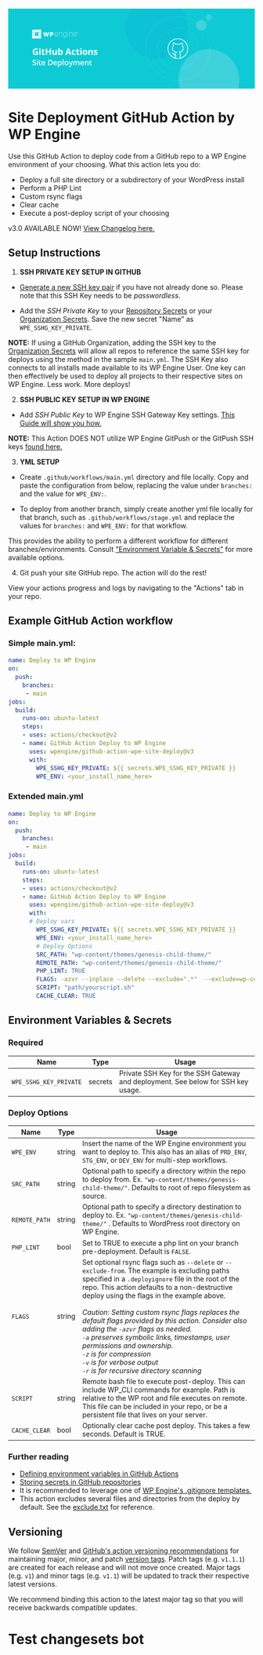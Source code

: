 ![Site Deployment GitHub Action by WP Engine](docs/images/banner.jpg)

# Site Deployment GitHub Action by WP Engine

Use this GitHub Action to deploy code from a GitHub repo to a WP Engine environment of your choosing.
What this action lets you do:
  * Deploy a full site directory or a subdirectory of your WordPress install
  * Perform a PHP Lint
  * Custom rsync flags
  * Clear cache
  * Execute a post-deploy script of your choosing


v3.0 AVAILABLE NOW! [View Changelog here.](https://github.com/wpengine/github-action-wpe-site-deploy/releases)



## Setup Instructions

1. **SSH PRIVATE KEY SETUP IN GITHUB**
* [Generate a new SSH key pair](https://wpengine.com/support/ssh-keys-for-shell-access/#Generate_New_SSH_Key) if you have not already done so. Please note that this SSH Key needs to be *passwordless*.

* Add the *SSH Private Key* to your [Repository Secrets](https://docs.github.com/en/actions/security-guides/encrypted-secrets#creating-encrypted-secrets-for-a-repository) or your [Organization Secrets](https://docs.github.com/en/actions/security-guides/encrypted-secrets#creating-encrypted-secrets-for-an-organization). Save the new secret "Name" as `WPE_SSHG_KEY_PRIVATE`.

**NOTE:** If using a GitHub Organization, adding the SSH key to the [Organization Secrets](https://docs.github.com/en/actions/security-guides/encrypted-secrets#creating-encrypted-secrets-for-an-organization) will allow all repos to reference the same SSH key for deploys using the method in the sample `main.yml`. The SSH Key also connects to all installs made available to its WP Engine User. One key can then effectively be used to deploy all projects to their respective sites on WP Engine. Less work. More deploys!

2. **SSH PUBLIC KEY SETUP IN WP ENGINE**

* Add *SSH Public Key* to WP Engine SSH Gateway Key settings. [This Guide will show you how.](https://wpengine.com/support/ssh-gateway/#Add_SSH_Key)

**NOTE:** This Action DOES NOT utilize WP Engine GitPush or the GitPush SSH keys [found here.](https://wpengine.com/support/git/#Add_SSH_Key_to_User_Portal)

3. **YML SETUP**

* Create `.github/workflows/main.yml` directory and file locally.
Copy and paste the configuration from below, replacing the value under `branches:` and the value for `WPE_ENV:`.

* To deploy from another branch, simply create another yml file locally for that branch, such as `.github/workflows/stage.yml` and replace the values for `branches:` and  `WPE_ENV:` for that workflow.

This provides the ability to perform a different workflow for different branches/environments. Consult ["Environment Variable & Secrets"](#environment-variables--secrets) for more available options.

4. Git push your site GitHub repo. The action will do the rest!

View your actions progress and logs by navigating to the "Actions" tab in your repo.

## Example GitHub Action workflow

### Simple main.yml:

```yml
name: Deploy to WP Engine
on:
  push:
    branches:
     - main
jobs:
  build:
    runs-on: ubuntu-latest
    steps:
    - uses: actions/checkout@v2
    - name: GitHub Action Deploy to WP Engine
      uses: wpengine/github-action-wpe-site-deploy@v3
      with:
        WPE_SSHG_KEY_PRIVATE: ${{ secrets.WPE_SSHG_KEY_PRIVATE }}
        WPE_ENV: <your_install_name_here>
```

### Extended main.yml

```yml
name: Deploy to WP Engine
on:
  push:
    branches:
     - main
jobs:
  build:
    runs-on: ubuntu-latest
    steps:
    - uses: actions/checkout@v2
    - name: GitHub Action Deploy to WP Engine
      uses: wpengine/github-action-wpe-site-deploy@v3
      with:
      # Deploy vars
        WPE_SSHG_KEY_PRIVATE: ${{ secrets.WPE_SSHG_KEY_PRIVATE }}
        WPE_ENV: <your_install_name_here>
        # Deploy Options
        SRC_PATH: "wp-content/themes/genesis-child-theme/"
        REMOTE_PATH: "wp-content/themes/genesis-child-theme/"
        PHP_LINT: TRUE
        FLAGS: -azvr --inplace --delete --exclude=".*"  --exclude=wp-content/mu-plugins/local-plugin --exclude-from=ignorefile.txt
        SCRIPT: "path/yourscript.sh"
        CACHE_CLEAR: TRUE
```

## Environment Variables & Secrets

### Required

| Name | Type | Usage |
|-|-|-|
| `WPE_SSHG_KEY_PRIVATE` | secrets | Private SSH Key for the SSH Gateway and deployment. See below for SSH key usage. |

### Deploy Options

| Name | Type | Usage |
|-|-|-|
| `WPE_ENV` | string | Insert the name of the WP Engine environment you want to deploy to. This also has an alias of `PRD_ENV`, `STG_ENV`, or `DEV_ENV` for multi-step workflows. |
| `SRC_PATH` | string | Optional path to specify a directory within the repo to deploy from. Ex. `"wp-content/themes/genesis-child-theme/"`. Defaults to root of repo filesystem as source. |
| `REMOTE_PATH` | string | Optional path to specify a directory destination to deploy to. Ex. `"wp-content/themes/genesis-child-theme/"` . Defaults to WordPress root directory on WP Engine.  |
| `PHP_LINT` | bool | Set to TRUE to execute a php lint on your branch pre-deployment. Default is `FALSE`. |
| `FLAGS` | string | Set optional rsync flags such as `--delete` or `--exclude-from`. The example is excluding paths specified in a `.deployignore` file in the root of the repo. This action defaults to a non-destructive deploy using the flags in the example above. <br /><br />_Caution: Setting custom rsync flags replaces the default flags provided by this action. Consider also adding the `-azvr` flags as needed.<br /> `-a` preserves symbolic links, timestamps, user permissions and ownership.<br /> `-z` is for compression <br /> `-v` is for verbose output<br /> `-r` is for recursive directory scanning_|
| `SCRIPT` | string | Remote bash file to execute post-deploy. This can include WP_CLI commands for example. Path is relative to the WP root and file executes on remote. This file can be included in your repo, or be a persistent file that lives on your server.  |
| `CACHE_CLEAR` | bool | Optionally clear cache post deploy. This takes a few seconds. Default is TRUE. |


### Further reading

* [Defining environment variables in GitHub Actions](https://docs.github.com/en/actions/reference/environment-variables)
* [Storing secrets in GitHub repositories](https://docs.github.com/en/actions/reference/encrypted-secrets)
* It is recommended to leverage one of [WP Engine's .gitignore templates.](https://wpengine.com/support/git/#Add_gitignore)
* This action excludes several files and directories from the deploy by default. See the [exclude.txt](https://github.com/wpengine/github-action-wpe-site-deploy/blob/main/exclude.txt) for reference.

## Versioning

We follow [SemVer](https://semver.org/) and [GitHub's action versioning recommendations](https://github.com/actions/toolkit/blob/01e1ff7bc04e1c57c980a0d1530478a5b60cf812/docs/action-versioning.md) for maintaining major, minor, and patch [version tags](https://github.com/wpengine/github-action-wpe-site-deploy/tags). Patch tags (e.g. `v1.1.1`) are created for each release and will not move once created. Major tags (e.g. `v1`) and minor tags (e.g. `v1.1`) will be updated to track their respective latest versions.

We recommend binding this action to the latest major tag so that you will receive backwards compatible updates.

# Test changesets bot